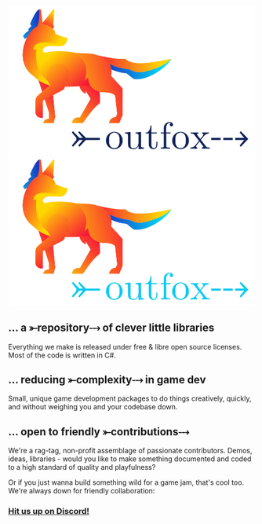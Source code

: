 

![logo, a fox in neon colors looking right, in the direction of the word outfox with a fletched arrow through it](outfox-lightmode.svg#gh-light-mode-only) ![logo, a fox in neon colors looking right, in the direction of the word outfox with a fletched arrow through it](outfox-darkmode.svg#gh-dark-mode-only)


## ... a ⤜repository⤏ of clever little libraries

Everything we make is released under free & libre open source licenses. Most of the code is written in C#.

## ... reducing ⤜complexity⤏ in game dev
Small, unique game development packages to do things creatively, quickly, and without weighing you and your codebase down.

## ... open to friendly ⤜contributions⤏
We're a rag-tag, non-profit assemblage of passionate contributors. Demos, ideas, libraries - would you like to make something documented and coded to a high standard of quality and playfulness? 

Or if you just wanna build something wild for a game jam, that's cool too. We're always down for friendly collaboration:

### [Hit us up on Discord!](https://discord.gg/3SF4gWhANS)

